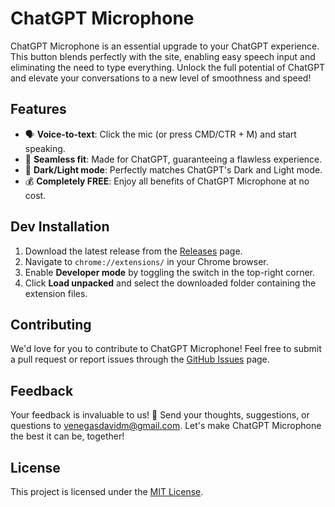 # ChatGPT Microphone

ChatGPT Microphone is an essential upgrade to your ChatGPT experience. This button blends perfectly with the site, enabling easy speech input and eliminating the need to type everything. Unlock the full potential of ChatGPT and elevate your conversations to a new level of smoothness and speed!

## Features

- 🗣️ **Voice-to-text**: Click the mic (or press CMD/CTR + M) and start speaking.
- 💬 **Seamless fit**: Made for ChatGPT, guaranteeing a flawless experience.
- 🎨 **Dark/Light mode**: Perfectly matches ChatGPT's Dark and Light mode.
- 💰 **Completely FREE**: Enjoy all benefits of ChatGPT Microphone at no cost.

## Dev Installation

1. Download the latest release from the [Releases](https://github.com/davidmvenegas/chatgpt-microphone/releases) page.
2. Navigate to `chrome://extensions/` in your Chrome browser.
3. Enable **Developer mode** by toggling the switch in the top-right corner.
4. Click **Load unpacked** and select the downloaded folder containing the extension files.

## Contributing

We'd love for you to contribute to ChatGPT Microphone! Feel free to submit a pull request or report issues through the [GitHub Issues](https://github.com/davidmvenegas/chatgpt-microphone/issues) page.

## Feedback

Your feedback is invaluable to us! 💌 Send your thoughts, suggestions, or questions to venegasdavidm@gmail.com.
Let's make ChatGPT Microphone the best it can be, together!

## License

This project is licensed under the [MIT License](LICENSE).
